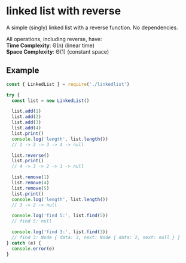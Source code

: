 # linked list with reverse
A simple (singly) linked list with a reverse function.
No dependencies.

All operations, including reverse, have:  
**Time Complexity**: Θ(n) (linear time)  
**Space Complexity**: Θ(1) (constant space)  

## Example

```js
const { LinkedList } = require('./linkedlist')

try {
  const list = new LinkedList()

  list.add(1)
  list.add(2)
  list.add(3)
  list.add(4)
  list.print()
  console.log('length', list.length())
  // 1 -> 2 -> 3 -> 4 -> null

  list.reverse()
  list.print()
  // 4 -> 3 -> 2 -> 1 -> null

  list.remove(1)
  list.remove(4)
  list.remove(5)
  list.print()
  console.log('length', list.length())
  // 3 -> 2 -> null

  console.log('find 5:', list.find(5))
  // find 5: null

  console.log('find 3:', list.find(3))
  // find 3: Node { data: 3, next: Node { data: 2, next: null } }
} catch (e) {
  console.error(e)
}
```
